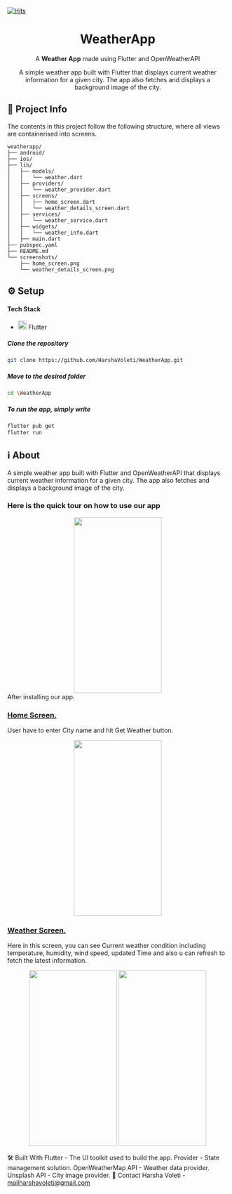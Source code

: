 [![Hits](https://hits.seeyoufarm.com/api/count/incr/badge.svg?url=https%3A%2F%2Fgithub.com%2FSupriyaKuncha%2Fculturize&count_bg=%23FE5667&title_bg=%23FE5667&icon=github.svg&icon_color=%23FFFFFF&title=Repository+Visits&edge_flat=false)](https://hits.seeyoufarm.com)

  <h1 align="center"> WeatherApp </h1>
<p align="center">A <b>Weather App</b> made using Flutter and OpenWeatherAPI</p>

<p align="center">A simple weather app built with Flutter that displays current weather information for a given city. The app also fetches and displays a background image of the city.</p>

## 📝 Project Info
The contents in this project follow the following structure, where all views are containerised into screens.

```
weatherapp/
├── android/
├── ios/
├── lib/
│   ├── models/
│   │   └── weather.dart
│   ├── providers/
│   │   └── weather_provider.dart
│   ├── screens/
│   │   ├── home_screen.dart
│   │   └── weather_details_screen.dart
│   ├── services/
│   │   └── weather_service.dart
│   ├── widgets/
│   │   └── weather_info.dart
│   ├── main.dart
├── pubspec.yaml
├── README.md
└── screenshots/
    ├── home_screen.png
    └── weather_details_screen.png
```

## ⚙️ Setup

  #### Tech Stack
  <ul>
  <li><img src="https://img.icons8.com/color/48/null/flutter.png" width="20" height="20">  Flutter</li>
  </ul>

  ##### Clone the repository
```bash
git clone https://github.com/HarshaVoleti/WeatherApp.git
```
  ##### Move to the desired folder
```bash
cd \WeatherApp
```

  ##### To run the app, simply write
```bash
flutter pub get
flutter run
```

## ℹ️ About

<p> A simple weather app built with Flutter and OpenWeatherAPI that displays current weather information for a given city. The app also fetches and displays a background image of the city.</p>

### Here is the quick tour on how to use our app

<div align="center"><img src="https://user-images.githubusercontent.com/97936126/228750753-88443163-8ea3-4b48-bcbb-0da79980270a.png" width="200" height="400" ></div>
After installing our app.

#### <h3><ins>Home Screen.</ins></h3>
 User have to enter City name and hit Get Weather button.

<div display="flex" align="center" border-left="2px solid white">
<img src="screenshot/homepage.png" width="200" height="400" >
</div>

#### <h3><ins>Weather Screen.</ins></h3>
Here in this screen, you can see Current weather condition including temperature, humidity, wind speed, updated Time and also u can refresh to fetch the latest information.

<div display="flex" align="center" border-left="2px solid white">
<img src="https://user-images.githubusercontent.com/97936126/229849424-74df9348-2808-4ef4-80ac-1239bf3b415f.png" width="200" height="400" >

<img src="https://user-images.githubusercontent.com/97936126/229846461-eed93a9f-5e35-45b2-8ee0-3e75c40c5bcb.png" width="200" height="400" >
</div>

🛠️ Built With
Flutter - The UI toolkit used to build the app.
Provider - State management solution.
OpenWeatherMap API - Weather data provider.
Unsplash API - City image provider.
💬 Contact
Harsha Voleti - mailharshavoleti@gmail.com
